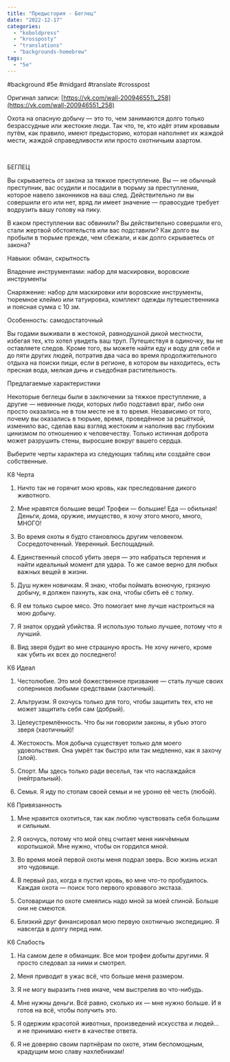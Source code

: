```yaml
---
title: "Предыстория - Беглец"
date: "2022-12-17"
categories: 
  - "koboldpress"
  - "krossposty"
  - "translations"
  - "backgrounds-homebrew"
tags: 
  - "5e"
---
```


#background #5e #midgard #translate #crosspost

Оригинал записи: [https://vk.com/wall-200946551\_258](https://vk.com/wall-200946551_258)

Охота на опасную добычу — это то, чем занимаются долго только безрассудные или жестокие люди. Так что, те, кто идёт этим кровавым путём, как правило, имеют предысторию, которая наполняет их жаждой мести, жаждой справедливости или просто охотничьим азартом.

 

БЕГЛЕЦ

Вы скрываетесь от закона за тяжкое преступление. Вы — не обычный преступник, вас осудили и посадили в тюрьму за преступление, которое навело законников на ваш след. Действительно ли вы совершили его или нет, вряд ли имеет значение — правосудие требует водрузить вашу голову на пику.

В каком преступлении вас обвинили? Вы действительно совершили его, стали жертвой обстоятельств или вас подставили? Как долго вы пробыли в тюрьме прежде, чем сбежали, и как долго скрываетесь от закона?

Навыки: обман, скрытность

Владение инструментами: набор для маскировки, воровские инструменты

Снаряжение: набор для маскировки или воровские инструменты, тюремное клеймо или татуировка, комплект одежды путешественника и поясная сумка с 10 зм.

Особенность: самодостаточный

Вы годами выживали в жестокой, равнодушной дикой местности, избегая тех, кто хотел увидеть ваш труп. Путешествуя в одиночку, вы не оставляете следов. Кроме того, вы можете найти еду и воду для себя и до пяти других людей, потратив два часа во время продолжительного отдыха на поиски пищи, если в регионе, в котором вы находитесь, есть пресная вода, мелкая дичь и съедобная растительность.

Предлагаемые характеристики

Некоторые беглецы были в заключении за тяжкое преступление, а другие — невинные люди, которых либо подставил враг, либо они просто оказались не в том месте не в то время. Независимо от того, почему вы оказались в тюрьме, время, проведённое за решёткой, изменило вас, сделав ваш взгляд жестоким и наполнив вас глубоким цинизмом по отношению к человечеству. Только истинная доброта может разрушить стены, выросшие вокруг вашего сердца.

Выберите черты характера из следующих таблиц или создайте свои собственные.

К8 Черта

1. Ничто так не горячит мою кровь, как преследование дикого животного.
    
2. Мне нравятся большие вещи! Трофеи — большие! Еда — обильная! Деньги, дома, оружие, имущество, я хочу этого много, много, МНОГО!
    
3. Во время охоты я будто становлюсь другим человеком. Сосредоточенный. Уверенный. Беспощадный.
    
4. Единственный способ убить зверя — это набраться терпения и найти идеальный момент для удара. То же самое верно для любых важных вещей в жизни.
    
5. Душ нужен новичкам. Я знаю, чтобы поймать вонючую, грязную добычу, я должен пахнуть, как она, чтобы сбить её с толку.
    
6. Я ем только сырое мясо. Это помогает мне лучше настроиться на мою добычу.
    
7. Я знаток орудий убийства. Я использую только лучшее, потому что я лучший.
    
8. Вид зверя будит во мне страшную ярость. Не хочу ничего, кроме как убить их всех до последнего!
    

К6 Идеал

1. Честолюбие. Это моё божественное призвание — стать лучше своих соперников любыми средствами (хаотичный).
    
2. Альтруизм. Я охочусь только для того, чтобы защитить тех, кто не может защитить себя сам (добрый).
    
3. Целеустремлённость. Что бы ни говорили законы, я убью этого зверя (хаотичный)!
    
4. Жестокость. Моя добыча существует только для моего удовольствия. Она умрёт так быстро или так медленно, как я захочу (злой).
    
5. Спорт. Мы здесь только ради веселья, так что наслаждайся (нейтральный).
    
6. Семья. Я иду по стопам своей семьи и не уроню её честь (любой).
    

К6 Привязанность

1. Мне нравится охотиться, так как люблю чувствовать себя большим и сильным.
    
2. Я охочусь, потому что мой отец считает меня никчёмным коротышкой. Мне нужно, чтобы он гордился мной.
    
3. Во время моей первой охоты меня подрал зверь. Всю жизнь искал это чудовище.
    
4. В первый раз, когда я пустил кровь, во мне что-то пробудилось. Каждая охота — поиск того первого кровавого экстаза.
    
5. Сотоварищи по охоте смеялись надо мной за моей спиной. Больше они не смеются.
    
6. Близкий друг финансировал мою первую охотничью экспедицию. Я навсегда в долгу перед ним.
    

К6 Слабость

1. На самом деле я обманщик. Все мои трофеи добыты другими. Я просто следовал за ними и смотрел.
    
2. Меня приводит в ужас всё, что больше меня размером.
    
3. Я не могу выразить гнев иначе, чем выстрелив во что-нибудь.
    
4. Мне нужны деньги. Всё равно, сколько их — мне нужно больше. И я готов на всё, чтобы получить это.
    
5. Я одержим красотой животных, произведений искусства и людей... и не принимаю «нет» в качестве ответа.
    
6. Я не доверяю своим партнёрам по охоте, этим беспомощным, крадущим мою славу нахлебникам!
